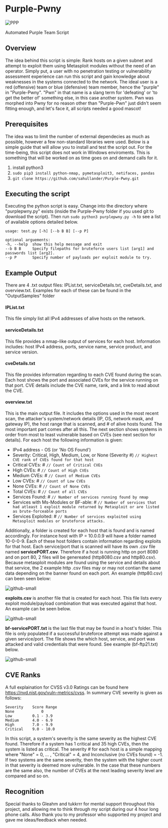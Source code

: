 # Purple-Pwny

![PPP](https://imgur.com/Sh86dxd.png)

Automated Purple Team Script

## Overview
The idea behind this script is simple: Rank hosts on a given subnet and attempt to exploit them using Metasploit modules without the need of an operator. Simply put, a user with no penetration testing or vulnerability assessment experience can run this script and gain knowledge about weaknesses in the systems connected to the network. The ideal user is a red (offensive) team or blue (defensive) team member, hence the "purple" in "Purple-Pwny". "Pwn" in that name is a slang term for 'defeating' or 'to get the better of' something else, in this case another system. Pwn was morphed into Pwny for no reason other than "Purple-Pwn" just didn't seem fitting enough, and let's face it, all scripts needed a good mascot! 

## Prerequisites
The idea was to limit the number of external dependecies as much as possible, however a few non-standard libraries were used. Below is a simple guide that will allow you to install and test the script out. For the time-being, this script does not work in Windows enviroments. This is something that will be worked on as time goes on and demand calls for it.
  1. install python3
  2. `sudo pip3 install python-nmap, pymetasploit3, netifaces, pandas`
  3. `git clone https://github.com/sahullander/Purple-Pwny.git`

## Executing the script
Executing the python script is easy. Change into the directory where "purplepwny.py" exists (inside the Purple-Pwny folder if you used git to download the script). Then run `sudo python3 purplepwny.py -h` to see a list of available options detailed below.
  ```
  usage: test.py [-h] [--b B B] [--p P] 
  
  optional arguements:
  -h, --help  show this help message and exit
  --b B B     Specify filepaths for bruteforce users list [arg1] and passwords list [arg2].
  --p P       Specify number of payloads per exploit module to try.
  ```
  
  ## Example Output
  There are 4 .txt output files: IPList.txt, serviceDetails.txt, cveDetails.txt, and overview.txt. Examples for each of these can be found in the "OutputSamples" folder
   
  #### IPList.txt
  This file simply list all IPv4 addresses of alive hosts on the network.
    
  #### serviceDetails.txt
  This file provides a nmap-like output of services for each host. Information includes: host IPv4 address, ports, service name, service product, and service version.
    
  #### cveDetails.txt
  This file provides information regarding to each CVE found during the scan. Each host shows the port and associated CVEs for the service running on that port. CVE details include the CVE name, rank, and a link to read about the CVE.
    
  #### overview.txt
  This is the main output file. It includes the options used in the most recent scan, the attacker's system/network details (IP, OS, network mask, and gateway IP), the host range that is scanned, and # of alive hosts found. The most important part comes after all this. The next section shows systems in order from most to least vulnerable based on CVEs (see next section for details). For each host the following information is given:
    
   * IPv4 address - OS (or 'No OS Found')
   * Severity: Critical, High, Medium, Low, or None (Severity #)   `// Highest CVE rank of CVEs found for that host`
   * Critical CVEs: #   `// Count of Critical CVEs`
   * High CVEs: #   `// Count of High CVEs`
   * Medium CVEs: #   `// Count of Medium CVEs`
   * Low CVEs: #   `// Count of Low CVEs`
   * None CVEs: #   `// Count of None CVEs`
   * Total CVEs: #   `// Count of all CVEs`
   * Services Found: #   `// Number of services running found by nmap`
   * Services with Ms-Modules or BF-able: #   `// Number of services that had atleast 1 exploit module returned by Metasploit or are listed as brute-forceable ports`
   * Services Exploited: #   `// Number of services exploited using Metasploit modules or bruteforce attacks.`

Additionally, a folder is created for each host that is found and is named accordingly. For instance host with IP =  10.0.0.9 will have a folder named 10-0-0-9. Each of these host folders contain information regarding exploits for that host. Each service/port that is scanned will have its own .csv file named **servicePORT.csv**. Therefore if a host is running http on port 8080 and on port 80, 2 files will be genereated (http8080.csv and http80.csv). Because metasploit modules are found using the service and details about that service, the 2 example http .csv files may or may not contian the same data depending on the banner found on each port. An example (http80.csv) can been seen below:

![github-small](https://imgur.com/0ZoAfs2.png)

**exploits.csv** is another file that is created for each host. This file lists every exploit module/payload combination that was executed against that host. An example can be seen below.

![github-small](https://imgur.com/vVI9Mhg.png)

**bf-servicePORT.txt** is the last file that may be found in a host's folder. This file is only populated if a successful bruteforce attempt was made against a given service/port. The file shows the which host, service, and port was attacked and valid credentials that were found. See example (bf-ftp21.txt) below.

![github-small](https://imgur.com/nmjPAhx.png)

  ## CVE Ranks
  A full explaination for CVSS v3.0 Ratings can be found here https://nvd.nist.gov/vuln-metrics/cvss. In summary CVE severity is given as follows:

    Severity    Score Range
    None            0
    Low         0.1 - 3.9
    Medium      4.0 - 6.9
    High        7.0 - 9.9
    Critical    9.0 - 10.0

  In this script, a system's severity is the same severity as the highest CVE found. Therefore if a system has 1 critical and 35 high CVEs, then the system is listed as critical. The severity # for each host is a simple mapping where "None" = 0, ... , "Critical" = 4, and Inconclusive (no CVEs found) = -1. If two systems are the same severity, then the system with the higher count in that severity is deemed more vulnerable. In the case that these numbers are the same also, the number of CVEs at the next leading severity level are compared and so on. 

  ## Recognition
  Special thanks to Gleahm and tukkrrr for mental support throughout this project, and allowing me to think through my script during our 4 hour long phone calls. Also thank you to my professor who supported my project and gave me ideas/feedback when needed.
